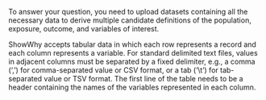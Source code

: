 To answer your question, you need to upload datasets containing all the necessary data to derive multiple candidate definitions of the population, exposure, outcome, and variables of interest.

ShowWhy accepts tabular data in which each row represents a record and each column represents a variable. For standard delimited text files, values in adjacent columns must be separated by a fixed delimiter, e.g., a comma (‘,’) for comma-separated value or CSV format, or a tab (‘\\t’) for tab-separated value or TSV format. The first line of the table needs to be a header containing the names of the variables represented in each column.
